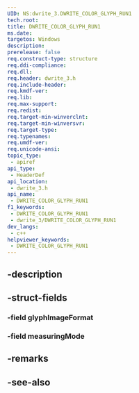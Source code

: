 ```yaml
---
UID: NS:dwrite_3.DWRITE_COLOR_GLYPH_RUN1
tech.root: 
title: DWRITE_COLOR_GLYPH_RUN1
ms.date: 
targetos: Windows
description: 
prerelease: false
req.construct-type: structure
req.ddi-compliance: 
req.dll: 
req.header: dwrite_3.h
req.include-header: 
req.kmdf-ver: 
req.lib: 
req.max-support: 
req.redist: 
req.target-min-winverclnt: 
req.target-min-winversvr: 
req.target-type: 
req.typenames: 
req.umdf-ver: 
req.unicode-ansi: 
topic_type:
 - apiref
api_type:
 - HeaderDef
api_location:
 - dwrite_3.h
api_name:
 - DWRITE_COLOR_GLYPH_RUN1
f1_keywords:
 - DWRITE_COLOR_GLYPH_RUN1
 - dwrite_3/DWRITE_COLOR_GLYPH_RUN1
dev_langs:
 - c++
helpviewer_keywords:
 - DWRITE_COLOR_GLYPH_RUN1
---
```


## -description

## -struct-fields

### -field glyphImageFormat

### -field measuringMode

## -remarks

## -see-also


